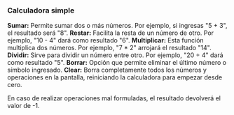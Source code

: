<h3>Calculadora simple</h3>

**Sumar:** Permite sumar dos o más números. Por ejemplo, si ingresas "5 + 3", el resultado será "8".
**Restar:** Facilita la resta de un número de otro. Por ejemplo, "10 - 4" dará como resultado "6".
**Multiplicar:** Esta función multiplica dos números. Por ejemplo, "7 * 2" arrojará el resultado "14".
**Dividir:** Sirve para dividir un número entre otro. Por ejemplo, "20 ÷ 4" dará como resultado "5".
**Borrar:** Opción que permite eliminar el último número o símbolo ingresado.
**Clear:** Borra completamente todos los números y operaciones en la pantalla, reiniciando la calculadora para empezar desde cero.

En caso de realizar operaciones mal formuladas, el resultado devolverá el valor de -1.

